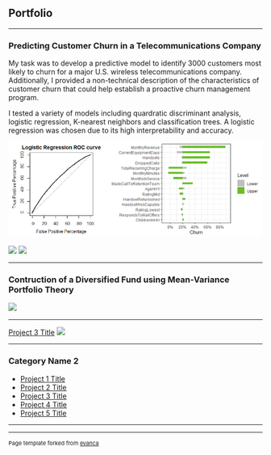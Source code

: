 ## Portfolio

---

### Predicting Customer Churn in a Telecommunications Company

My task was to develop a predictive model to identify 3000 customers most likely to churn for a major U.S. wireless telecommunications company. Additionally, I provided a non-technical description of the characteristics of customer churn that could help establish a proactive churn management program.

I tested a variety of models including quardratic discriminant analysis, logistic regression, K-nearest neighbors and classification trees. A logistic regression was chosen due to its high interpretability and accuracy. 

<img src="Projects/Predicting Customer Churn/Image for churn.jpg?raw=true"/>

[![](https://img.shields.io/badge/-R-white?logo=data%3Aimage%2Fpng%3Bbase64%2CiVBORw0KGgoAAAANSUhEUgAAAAoAAAAKCAMAAAC67D%2BPAAAAq1BMVEVHcEzBw8Ymer63uLwnfcessrspfskqe74nfMXGyMvHyczKzc%2FGyMvExcgAbM%2BXo7MvgMk1gMG6vMEedb20tbm7vcG4ub0le8OgqrW1trq8vsI4gsPLztDLzc%2FBw8bIysy7u77KzM4bdLvFxsrFxsm4ub24vsW0uL4qf8krfcW1u8Iedr15lrIqfsgWcrwufb8jesMmfMUjecGprLOysrYac7pfkr9XibWLnrIW%2F4fEAAAAOXRSTlMAxQ9lmSa5C%2Bn%2BwwIMpw2J2emkxBYzwaSr3vb1FjTmxk1kBNmXFoatz%2FKNbp2BFdDe3PWlM1CtlrbdLqX1AAAAaUlEQVQI1x3MhxWCMAAFwA%2FptEBQsaAoHcGCff%2FJfHADHAC4nudikp58x%2FJJBewdVZj63JgXMlUyyjn%2FPKEOLAjlZZQ%2FWNtj0Ep6v2ksVxsddtHjy4AFWe%2BiQcbXqbMTKvr4PddCILfFH4ZCBzH6Z8MHAAAAAElFTkSuQmCC)](#) [![](https://img.shields.io/badge/Jupyter-white?logo=Jupyter)](#)

---
### Contruction of a Diversified Fund using Mean-Variance Portfolio Theory


<img src="images/dummy_thumbnail.jpg?raw=true"/>

---
[Project 3 Title](http://example.com/)
<img src="images/dummy_thumbnail.jpg?raw=true"/>

---

### Category Name 2

- [Project 1 Title](http://example.com/)
- [Project 2 Title](http://example.com/)
- [Project 3 Title](http://example.com/)
- [Project 4 Title](http://example.com/)
- [Project 5 Title](http://example.com/)

---




---
<p style="font-size:11px">Page template forked from <a href="https://github.com/evanca/quick-portfolio">evanca</a></p>
<!-- Remove above link if you don't want to attibute -->
